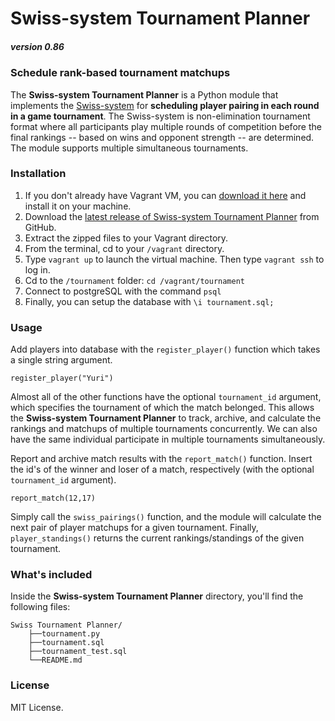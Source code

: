 # Swiss-system Tournament Planner 
##### version 0.86

### Schedule rank-based tournament matchups
The **Swiss-system Tournament Planner** is a Python module that implements the [Swiss-system](https://en.wikipedia.org/wiki/Swiss-system_tournament) for **scheduling player pairing in each round in a game tournament**. The Swiss-system is non-elimination tournament format where all participants play multiple rounds of competition before the final rankings -- based on wins and opponent strength -- are determined. The module supports multiple simultaneous tournaments.

### Installation
1. If you don't already have Vagrant VM, you can [download it here](https://www.virtualbox.org/wiki/Downloads) and install it on your machine.
2. Download the [latest release of Swiss-system Tournament Planner](https://github.com/Ogodei/Swiss-Tournament-Planner/archive/master.zip) from GitHub.
3. Extract the zipped files to your Vagrant directory.
4. From the terminal, cd to your `/vagrant` directory.
5. Type `vagrant up` to launch the virtual machine. Then type `vagrant ssh` to log in.
6. Cd to the `/tournament` folder: `cd /vagrant/tournament`
7. Connect to postgreSQL with the command `psql`
8. Finally, you can setup the database with `\i tournament.sql;`

### Usage
Add players into database with the `register_player()` function which takes a single string argument.
```
register_player("Yuri")
```
Almost all of the other functions have the optional `tournament_id` argument, which specifies the tournament of which the match belonged. This allows the **Swiss-system Tournament Planner** to track, archive, and calculate the rankings and matchups of multiple tournaments concurrently. We can also have the same individual participate in multiple tournaments simultaneously.

Report and archive match results with the `report_match()` function. Insert the id's of the winner and loser of a match, respectively (with the optional `tournament_id` argument).
```
report_match(12,17)
```
Simply call the `swiss_pairings()` function, and the module will calculate the next pair of player matchups for a given tournament. Finally, `player_standings()` returns the current rankings/standings of the given tournament.

### What's included
Inside the **Swiss-system Tournament Planner** directory, you'll find the following files:
```
Swiss Tournament Planner/
    ├──tournament.py
    ├──tournament.sql
    ├──tournament_test.sql
    └──README.md
```

### License
MIT License.